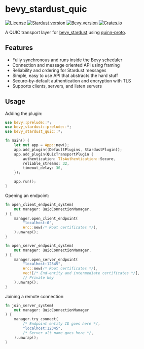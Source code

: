 # bevy_stardust_quic

[![License](https://img.shields.io/badge/license-MIT_or_Apache_2.0-green?color=green)](./)
[![Stardust version](https://img.shields.io/badge/bevy__stardust-0.3-blue?color=blue)](https://crates.io/crates/bevy_stardust)
[![Bevy version](https://img.shields.io/badge/bevy-0.12-blue?color=blue)](https://bevyengine.org/)
[![Crates.io](https://img.shields.io/crates/v/bevy_stardust_udp)](https://crates.io/crates/bevy_stardust)

A QUIC transport layer for [bevy_stardust](https://crates.io/crates/bevy_stardust) using [quinn-proto](https://github.com/quinn-rs/quinn).

## Features
- Fully synchronous and runs inside the Bevy scheduler
- Connection and message oriented API using framing
- Reliability and ordering for Stardust messages
- Simple, easy to use API that abstracts the hard stuff
- Secure-by-default authentication and encryption with TLS
- Supports clients, servers, and listen servers

## Usage
Adding the plugin:
```rust
use bevy::prelude::*;
use bevy_stardust::prelude::*;
use bevy_stardust_quic::*;

fn main() {
    let mut app = App::new();
    app.add_plugin((DefaultPlugins, StardustPlugin));
    app.add_plugin(QuicTransportPlugin {
        authentication: TlsAuthentication::Secure,
        reliable_streams: 32,
        timeout_delay: 30,
    });

    app.run();
}
```

Opening an endpoint:
```rust
fn open_client_endpoint_system(
    mut manager: QuicConnectionManager,
) {
    manager.open_client_endpoint(
        "localhost:0",
        Arc::new(/* Root certificates */),
    ).unwrap();
}

fn open_server_endpoint_system(
    mut manager: QuicConnectionManager,
) {
    manager.open_server_endpoint(
        "localhost:12345",
        Arc::new(/* Root certificates */),
        vec![/* End-entity and intermediate certificates */],
        // Private key
    ).unwrap();
}
```

Joining a remote connection:
```rust
fn join_server_system(
    mut manager: QuicConnectionManager
) {
    manager.try_connect(
        /* Endpoint entity ID goes here */,
        "localhost:12345",
        /* Server alt name goes here */,
    ).unwrap();
}
```